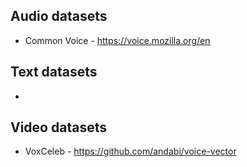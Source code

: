 ## Audio datasets 
* Common Voice - https://voice.mozilla.org/en

## Text datasets
* 

## Video datasets
* VoxCeleb - https://github.com/andabi/voice-vector
